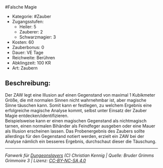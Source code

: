#Falsche Magie  
- Kategorie: #Zauber  
- Zugangsstufen:  
  - Heiler: 5  
  - Zauberer: 2  
  - Schwarzmagier: 3  
- Kosten: 60  
- Zauberbonus: 0  
- Dauer: VE Tage  
- Reichweite: Berühren  
- Abklingzeit: 100 KR  
- Art: Zaubern     

## Beschreibung:
Der ZAW legt eine Illusion auf einen Gegenstand von maximal 1 Kubikmeter Größe, die mit normalen Sinnen nicht wahrnehmbar ist, aber magische Sinne täuschen kann. Somit kann er festlegen, zu welchem Ergebnis eine erfolgreiche magische Analyse kommt, selbst unter Einsatz der Zauber Magie entdecken/identifizieren.<br>Beispielsweise kann er einen magischen Gegenstand als nichtmagisch tarnen, einen normalen Bihänder als Feindfeger ausgeben oder eine Mauer als Illusion erscheinen lassen. Das Probenergebnis des Zaubers sollte allerdings für den Gegenstand notiert werden, erzielt ein ZAW bei der Analyse nämlich ein besseres Ergebnis, durchschaut dieser die Täuschung.


___
*Fanwerk für [Dungeonslayers](https://www.dungeonslayers.net/) (C) Christian Kennig | Quelle: Bruder Grimms Grimmoire 3 | Lizenz: [CC-BY-NC-SA 4.0](https://creativecommons.org/licenses/by-nc-sa/4.0/deed.de)*